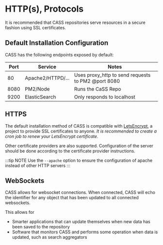 # HTTP(s), Protocols

It is recommended that CASS repositories serve resources in a secure fashion using SSL certificates.

## Default Installation Configuration

CASS has the following endpoints exposed by default:

| **Port** | **Service**       | **Notes**                                             |
|----------|-------------------|-------------------------------------------------------|
| 80       | Apache2/HTTPD/... | Uses proxy_http to send requests to PM2 @port 8080    |
| 8080     | PM2/Node          | Runs the CaSS Repo                                    |
| 9200     | ElasticSearch     | Only responds to localhost                            |

## HTTPS

The default installation method of CASS is compatible with [LetsEncrypt](https://letsencrypt.org/), a project to provide SSL certificates to anyone. *It is recommended to create a cron job to renew your LetsEncrypt certificate.*

Other certificate providers are also supported. Configuration of the server should be done according to the certificate provider instructions.

:::tip NOTE
Use the ```--apache``` option to ensure the configuration of apache instead of other HTTP servers
:::

## WebSockets

CASS allows for websocket connections. When connected, CASS will echo the identifier for any object that has been updated to all connected websockets.

This allows for
* Smarter applications that can update themselves when new data has been saved to the repository
* Software that monitors CASS and performs some operation when data is updated, such as search aggregators